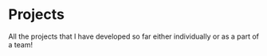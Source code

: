 # Projects
All the projects that I have developed so far either individually or as a part of a team!
